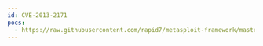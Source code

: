 ```yaml
---
id: CVE-2013-2171
pocs:
  - https://raw.githubusercontent.com/rapid7/metasploit-framework/master/modules/exploits/freebsd/local/mmap.rb
---
```

